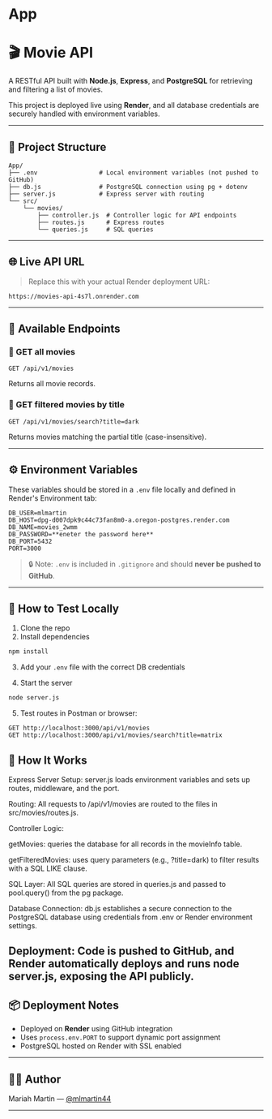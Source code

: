 # App

# 🎬 Movie API

A RESTful API built with **Node.js**, **Express**, and **PostgreSQL** for retrieving and filtering a list of movies.

This project is deployed live using **Render**, and all database credentials are securely handled with environment variables.

---

## 📁 Project Structure

```
App/
├── .env                 # Local environment variables (not pushed to GitHub)
├── db.js                # PostgreSQL connection using pg + dotenv
├── server.js            # Express server with routing
└── src/
    └── movies/
        ├── controller.js  # Controller logic for API endpoints
        ├── routes.js      # Express routes
        └── queries.js     # SQL queries
```

---

## 🌐 Live API URL

> Replace this with your actual Render deployment URL:

```
https://movies-api-4s7l.onrender.com
```

---

## 🚀 Available Endpoints

### 🔹 GET all movies
```
GET /api/v1/movies
```
Returns all movie records.

### 🔹 GET filtered movies by title
```
GET /api/v1/movies/search?title=dark
```
Returns movies matching the partial title (case-insensitive).

---

## ⚙️ Environment Variables

These variables should be stored in a `.env` file locally and defined in Render's Environment tab:

```
DB_USER=mlmartin
DB_HOST=dpg-d007dpk9c44c73fan8m0-a.oregon-postgres.render.com
DB_NAME=movies_2wmm
DB_PASSWORD=**eneter the password here**
DB_PORT=5432
PORT=3000
```

> 🔒 Note: `.env` is included in `.gitignore` and should **never be pushed to GitHub**.

---

## 🧪 How to Test Locally

1. Clone the repo
2. Install dependencies

```bash
npm install
```

3. Add your `.env` file with the correct DB credentials

4. Start the server

```bash
node server.js
```

5. Test routes in Postman or browser:

```
GET http://localhost:3000/api/v1/movies
GET http://localhost:3000/api/v1/movies/search?title=matrix
```
## 🔄 How It Works

Express Server Setup: server.js loads environment variables and sets up routes, middleware, and the port.

Routing: All requests to /api/v1/movies are routed to the files in src/movies/routes.js.

Controller Logic:

getMovies: queries the database for all records in the movieInfo table.

getFilteredMovies: uses query parameters (e.g., ?title=dark) to filter results with a SQL LIKE clause.

SQL Layer: All SQL queries are stored in queries.js and passed to pool.query() from the pg package.

Database Connection: db.js establishes a secure connection to the PostgreSQL database using credentials from .env or Render environment settings.

Deployment: Code is pushed to GitHub, and Render automatically deploys and runs node server.js, exposing the API publicly.
---

## 📦 Deployment Notes

- Deployed on **Render** using GitHub integration
- Uses `process.env.PORT` to support dynamic port assignment
- PostgreSQL hosted on Render with SSL enabled

---

## 🧑‍💻 Author
Mariah Martin — [@mlmartin44](https://github.com/mlmartin44)

---



